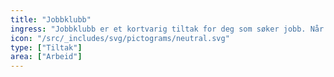 ```yaml
---
title: "Jobbklubb"
ingress: "Jobbklubb er et kortvarig tiltak for deg som søker jobb. Når du deltar på jobbklubb, får du støtte og hjelp til å orientere deg på arbeidsmarkedet og være en aktiv jobbsøker."
icon: "/src/_includes/svg/pictograms/neutral.svg"
type: ["Tiltak"]
area: ["Arbeid"]
---
```

